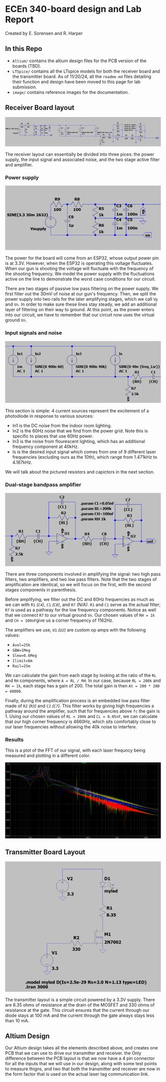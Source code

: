 # ECEn 340-board design and Lab Report

Created by E. Sorensen and R. Harper

## In this Repo

- `Altium/` contains the altium design files for the PCB version of the boards (TBD).
- `LTSpice/` contains all the LTspice models for both the receiver board and the transmitter board. As of 11/20/24, all the `readme.md` files detailing their function and design have been moved to this page for lab submission.
- `image/` contains reference images for the documentation.

## Receiver Board layout

![image of the circuit](image/circuit.png)

The receiver layout can essentially be divided into three pices: the power supply, the input signal and associated noise, and the two stage active filter and amplifier.

### Power supply

![image of the power supply](image/powersupply.png)

The power for the board will come from an ESP32, whose output power pin is at 3.3V.  However, when the ESP32 is operating this voltage fluctuates. When our gun is shooting the voltage will fluctuate with the frequency of the shooting frequency. We model the power supply with the fluctuations active on the line to demonstrate the worst case conditions for our circuit.

There are two stages of passive low pass filtering on the power supply. We first filter out the 30mV of noise at our gun's frequency. Then, we split the power supply into two rails for the later amplifying stages, which we call `Vp` and `Vn`. In order to make sure these lines stay steady, we add an additional layer of filtering on their way to ground. At this point, as the power enters into our circuit, we have to remember that our circuit now uses the virtual ground `Vn`.

### Input signals and noise

![image of the sources](image/inputs.png)

This section is simple: 4 current sources represent the excitement of a photodiode in response to various sources:

- In1 is the DC noise from the indoor room lighting.
- In2 is the 60Hz noise that we find from the power grid. Note this is specific to places that use 60Hz power.
- In3 is the noise from flourescent lighting, which has an additional frequency component at 40kHz.
- Is is the desired input signal which comes from one of 9 different laser frequencies (excluding ours as the 10th), which range from 1.471kHz to 4.167kHz.

We will talk about the pictured resistors and capictors in the next section.

### Dual-stage bandpass amplifier

![image of the circuit](image/amplifier.png)

There are three components involved in amplifying the signal: two high pass filters, two amplifiers, and two low pass filters. Note that the two stages of amplification are identical, so we will focus on the first, with the second stages components in parenthesis.

Before amplifying, we filter out the DC and 60Hz frequencies as much as we can with `R1` _(`C4`)_, `C1` _(`C8`)_, and `R7` _(N/A)_. `R1` and `C1` serve as the actual filter; `R7` is used as a pathway for the low frequency components. Notice as well that we connect `R7` to our virtual ground `Vn`. Our chosen values of `RH = 1k` and `CH = 100nF`give us a corner frequency of 1162Hz.

The amplifiers we use, `U1` _(`U2`)_ are custom op amps with the following values:

- `Avol=25k`
- `GBW=1Meg`
- `Slew=0.6Meg`
- `Ilimit=6m`
- `Rail=25m`

We can calculate the gain from each stage by looking at the ratio of the `RL` and `RH` components, where `A = RL / RH`. In our case, because `RL = 200k` and `RH = 1k`, each stage has a gain of 200. The total gain is then `At = 200 * 200 = 40000`.

Finally, during the amplification process is an embedded low pass filter made of `R2` _(`R3`)_ and `C2` _(`C7`)_. This filter works by giving high frequencies a pathway around the amplifier, such that for frequencies above `fc` the gain is 1. Using our chosen values of `RL = 200k` and `CL = 0.05nF`, we can calculate that our high corner frequency is 4660Hz, which sits comfortably close to our laser frequencies without allowing the 40k noise to interfere.

### Results

This is a plot of the FFT of our signal, with each laser frequncy being measured and plotting in a different color.

![image of the fft](image/fft.png)

## Transmitter Board Layout

![image of the transmitter](image/transmitter.png)

The transmitter layout is a simple circuit powered by a 3.3V supply. There are 8.35 ohms of resistance at the drain of the MOSFET and 330 ohms of resistance at the gate. This circuit ensures that the current through our diode stays at 100 mA and the current through the gate always stays less than 10 mA.

## Altium Design

Our Altium design takes all the elements described above, and creates one PCB that we can use to drive our transmitter and receiver. the Only difference between the PCB layout is that we now have a 4 pin connector for all the inputs that we will use in our design, along with some test points to measure thigns, and two that both the transmitter and receiver are now in the form factor that is used on the actual laser tag communication link.
